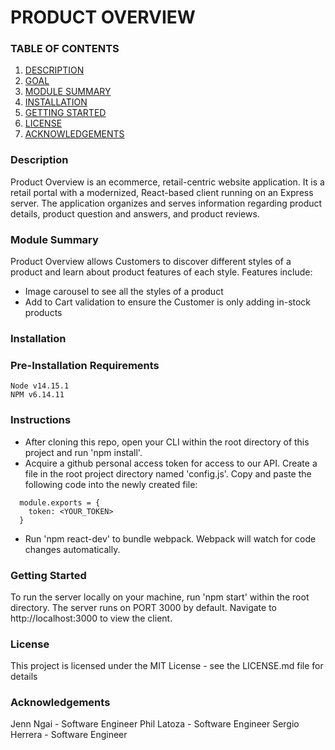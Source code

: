 # PRODUCT OVERVIEW

### TABLE OF CONTENTS

1. [DESCRIPTION](#description)
2. [GOAL](#goal)
3. [MODULE SUMMARY](#module-summary)
4. [INSTALLATION](#installation)
5. [GETTING STARTED](#getting-started)
6. [LICENSE](#license)
7. [ACKNOWLEDGEMENTS](#acknowledgements)


### Description <a name="description"></a>

Product Overview is an ecommerce, retail-centric website application. It is a retail portal with a modernized, React-based client running on an Express server. The application organizes and serves information regarding product details, product question and answers, and product reviews.


### Module Summary <a name="module-summary"></a>

Product Overview allows Customers to discover different styles of a product and learn about product features of each style. Features include:
  - Image carousel to see all the styles of a product
  - Add to Cart validation to ensure the Customer is only adding in-stock products

### Installation <a name="installation"></a>
### Pre-Installation Requirements
    Node v14.15.1
    NPM v6.14.11
### Instructions
  - After cloning this repo, open your CLI within the root directory of this project and run 'npm install'.
  - Acquire a github personal access token for access to our API. Create a file in the root project directory named 'config.js'.
  Copy and paste the following code into the newly created file:
  ```
    module.exports = {
      token: <YOUR_TOKEN>
    }
  ```
  - Run 'npm react-dev' to bundle webpack. Webpack will watch for code changes automatically.

### Getting Started <a name="getting-started"></a>
  To run the server locally on your machine, run 'npm start' within the root directory.
  The server runs on PORT 3000 by default. Navigate to http://localhost:3000 to view the client.

### License <a name="license"></a>
  This project is licensed under the MIT License - see the LICENSE.md file for details

### Acknowledgements <a name="acknowledgements"></a>
 
Jenn Ngai - Software Engineer
Phil Latoza - Software Engineer
Sergio Herrera - Software Engineer
